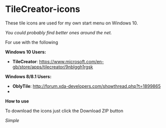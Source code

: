 # TileCreator-icons
These tile icons are used for my own start menu on Windows 10. 

*You could probably find better ones around the net.*


For use with the following

  __Windows 10 Users:__

  - __TileCreator__: https://www.microsoft.com/en-gb/store/apps/tilecreator/9nblggh1rgsk
  
 __Windows 8/8.1 Users:__
  
  - __OblyTile__: http://forum.xda-developers.com/showthread.php?t=1899865
  - 
  __How to use__

To download the icons just click the Download ZIP button

*Simple*
